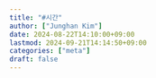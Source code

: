 ```yaml
---
title: "#시간"
author: ["Junghan Kim"]
date: 2024-08-22T14:10:00+09:00
lastmod: 2024-09-21T14:14:50+09:00
categories: ["meta"]
draft: false
---
```

